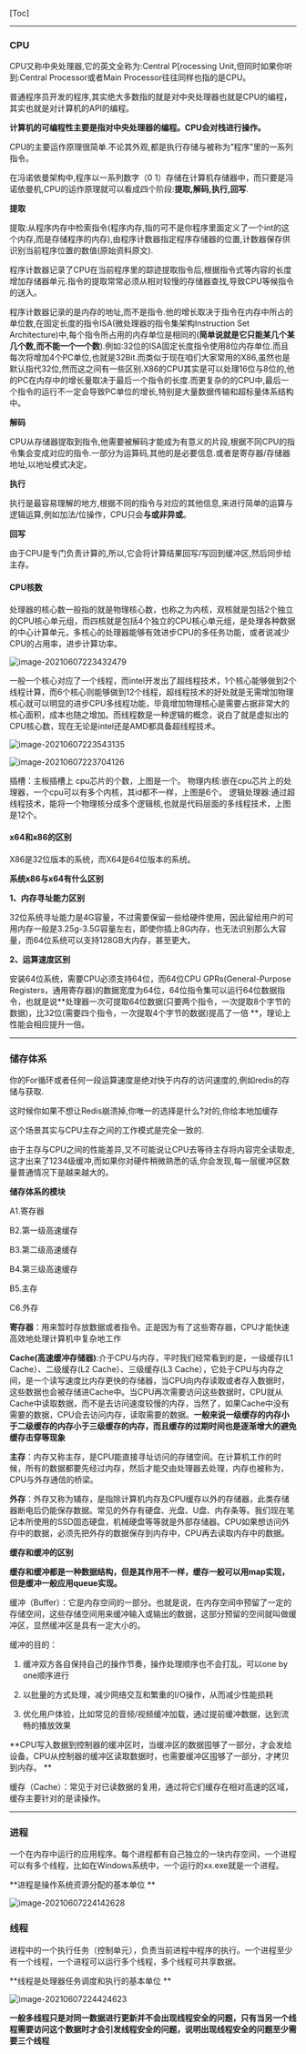[Toc]

---

### CPU 

CPU又称中央处理器,它的英文全称为:Central P[rocessing Unit,但同时如果你听到:Central Processor或者Main Processor往往同样也指的是CPU。

普通程序员开发的程序,其实绝大多数指的就是对中央处理器也就是CPU的编程，其实也就是对计算机的API的编程。

**计算机的可编程性主要是指对中央处理器的编程。CPU会对栈进行操作。**

CPU的主要运作原理很简单.不论其外观,都是执行存储与被称为”程序”里的一系列指令。

在冯诺依曼架构中,程序以一系列数字（0 1）存储在计算机存储器中，而只要是冯诺依曼机,CPU的运作原理就可以看成四个阶段:**提取,解码,执行,回写**.

**提取**

提取:从程序内存中检索指令(程序内存,指的可不是你程序里面定义了一个int的这个内存,而是存储程序的内存),由程序计数器指定程序存储器的位置,计数器保存供识别当前程序位置的数值(原始资料原文).

程序计数器记录了CPU在当前程序里的踪迹提取指令后,根据指令式等内容的长度增加存储器单元.指令的提取常常必须从相对较慢的存储器查找,导致CPU等候指令的送入。

程序计数器记录的是内存的地址,而不是指令.他的增长取决于指令在内存中所占的单位数,在固定长度的指令ISA(微处理器的指令集架构Instruction Set Architecture)中,每个指令所占用的内存单位是相同的(**简单说就是它只能某几个某几个数,而不能一个一个数**).例如:32位的ISA固定长度指令使用8位内存单位.而且每次将增加4个PC单位,也就是32Bit.而类似于现在咱们大家常用的X86,虽然也是默认指代32位,然而这之间有一些区别.X86的CPU其实是可以处理16位与8位的,他的PC在内存中的增长量取决于最后一个指令的长度.而更复杂的的CPU中,最后一个指令的运行不一定会导致PC单位的增长,特别是大量数据传输和超标量体系结构中。

**解码**

CPU从存储器提取到指令,他需要被解码才能成为有意义的片段,根据不同CPU的指令集会变成对应的指令.一部分为运算码,其他的是必要信息.或者是寄存器/存储器地址,以地址模式决定。

**执行**

执行是最容易理解的地方,根据不同的指令与对应的其他信息,来进行简单的运算与逻辑运算,例如加法/位操作，CPU只会**与或非异或**。

**回写**

由于CPU是专门负责计算的,所以,它会将计算结果回写/写回到缓冲区,然后同步给主存。

#### CPU核数

处理器的核心数一般指的就是物理核心数，也称之为内核，双核就是包括2个独立的CPU核心单元组，而四核就是包括4个独立的CPU核心单元组，是处理各种数据的中心计算单元，多核心的处理器能够有效进步CPU的多任务功能，或者说减少CPU的占用率，进步计算功率。

![image-20210607223432479](D:\学习\vsProject\Study\NetStudy\image-20210607223432479.png)

一般一个核心对应了一个线程，而intel开发出了超线程技术，1个核心能够做到2个线程计算，而6个核心则能够做到12个线程，超线程技术的好处就是无需增加物理核心就可以明显的进步CPU多线程功能，毕竟增加物理核心是需要占据非常大的核心面积，成本也随之增加。而线程数是一种逻辑的概念，说白了就是虚拟出的CPU核心数，现在无论是intel还是AMD都具备超线程技术。

![image-20210607223543135](D:\学习\vsProject\Study\NetStudy\image-20210607223543135.png)

![image-20210607223704126](D:\学习\vsProject\Study\NetStudy\image-20210607223704126.png)

插槽：主板插槽上 cpu芯片的个数，上图是一个。
物理内核:嵌在cpu芯片上的处理器，一个cpu可以有多个内核，其id都不一样，上图是6个。
逻辑处理器:通过超线程技术，能将一个物理核分成多个逻辑核,也就是代码层面的多线程技术，上图是12个。

#### x64和x86的区别

X86是32位版本的系统，而X64是64位版本的系统。

**系统x86与x64有什么区别**

**1、内存寻址能力区别**

32位系统寻址能力是4G容量，不过需要保留一些给硬件使用，因此留给用户的可用内存一般是3.25g-3.5G容量左右，即使你插上8G内存，也无法识别那么大容量，而64位系统可以支持128GB大内存，甚至更大。

**2、运算速度区别**

安装64位系统，需要CPU必须支持64位，而64位CPU GPRs(General-Purpose Registers，通用寄存器)的数据宽度为64位，64位指令集可以运行64位数据指令，也就是说**处理器一次可提取64位数据(只要两个指令，一次提取8个字节的数据)，比32位(需要四个指令，一次提取4个字节的数据)提高了一倍 **，理论上性能会相应提升一倍。

---



### 储存体系

你的For循环或者任何一段运算速度是绝对快于内存的访问速度的,例如redis的存储与获取.

这时候你如果不想让Redis崩溃掉,你唯一的选择是什么?对的,你给本地加缓存

这个场景其实与CPU主存之间的工作模式是完全一致的.

由于主存与CPU之间的性能差异,又不可能说让CPU去等待主存将内容完全读取走,这才出来了1234级缓冲,而如果你对硬件稍微熟悉的话,你会发现,每一层缓冲区数量普通情况下是越来越大的。

**储存体系的模块**

A1.寄存器

B2.第一级高速缓存

B3.第二级高速缓存

B4.第三级高速缓存

B5.主存

C6.外存

**寄存器**：用来暂时存放数据或者指令。正是因为有了这些寄存器，CPU才能快速高效地处理计算机中复杂地工作

**Cache(高速缓冲存储器)**:介于CPU与内存，平时我们经常看到的是，一级缓存(L1 Cache）、二级缓存(L2 Cache）、三级缓存(L3 Cache），它处于CPU与内存之间，是一个读写速度比内存更快的存储器，当CPU向内存读取或者存入数据时，这些数据也会被存储进Cache中。当CPU再次需要访问这些数据时，CPU就从Cache中读取数据，而不是去访问速度较慢的内存，当然了，如果Cache中没有需要的数据，CPU会去访问内存，读取需要的数据。**一般来说一级缓存的内存小于二级缓存的内存小于三级缓存的内存，而且缓存的过期时间也是逐渐增大的避免缓存击穿等现象**

**主存**：内存又称主存，是CPU能直接寻址访问的存储空间。在计算机工作的时候，所有的数据都要先经过内存，然后才能交由处理器去处理，内存也被称为，CPU与外存通信的桥梁。

**外存**：外存又称为辅存，是指除计算机内存及CPU缓存以外的存储器，此类存储器断电后仍能保存数据。常见的外存有硬盘、光盘、U盘、内存条等。我们现在笔记本所使用的SSD固态硬盘，机械硬盘等等就是外部存储器。CPU如果想访问外存中的数据，必须先把外存的数据保存到内存中，CPU再去读取内存中的数据。

**缓存和缓冲的区别**

**缓存和缓冲都是一种数据结构，但是其作用不一样，缓存一般可以用map实现，但是缓冲一般应用queue实现。**

缓冲（Buffer）：它是内存空间的一部分。也就是说，在内存空间中预留了一定的存储空间，这些存储空间用来缓冲输入或输出的数据，这部分预留的空间就叫做缓冲区，显然缓冲区是具有一定大小的。

缓冲的目的：

1. 缓冲双方各自保持自己的操作节奏，操作处理顺序也不会打乱，可以one by one顺序进行

2. 以批量的方式处理，减少网络交互和繁重的I/O操作，从而减少性能损耗

3. 优化用户体验，比如常见的音频/视频缓冲加载，通过提前缓冲数据，达到流畅的播放效果

**CPU写入数据到控制器的缓冲区时，当缓冲区的数据囤够了一部分，才会发给设备。CPU从控制器的缓冲区读取数据时，也需要缓冲区囤够了一部分，才拷贝到内存。 **

缓存（Cache）：常见于对已读数据的复用，通过将它们缓存在相对高速的区域，缓存主要针对的是读操作。

****

### 进程

一个在内存中运行的应用程序。每个进程都有自己独立的一块内存空间，一个进程可以有多个线程，比如在Windows系统中，一个运行的xx.exe就是一个进程。

**进程是操作系统资源分配的基本单位 **

![image-20210607224142628](D:\学习\vsProject\Study\NetStudy\image-20210607224142628.png)

### 线程

进程中的一个执行任务（控制单元），负责当前进程中程序的执行。一个进程至少有一个线程，一个进程可以运行多个线程，多个线程可共享数据。

**线程是处理器任务调度和执行的基本单位 **

![image-20210607224424623](D:\学习\vsProject\Study\NetStudy\image-20210607224424623.png)

**一般多线程只是对同一数据进行更新并不会出现线程安全的问题，只有当另一个线程需要访问这个数据时才会引发线程安全的问题，说明出现线程安全的问题至少需要三个线程**

